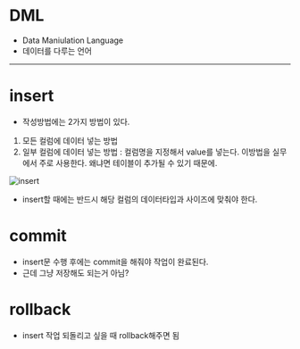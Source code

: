 # DML

- Data Maniulation Language
- 데이터를 다루는 언어

---

# insert

- 작성방법에는 2가지 방법이 있다.

1. 모든 컬럼에 데이터 넣는 방법
2. 일부 컬럼에 데이터 넣는 방법
   : 컬럼명을 지정해서 value를 넣는다. 이방법을 실무에서 주로 사용한다. 왜냐면 테이블이 추가될 수 있기 때문에.

![insert](/img/sql/insert.png)

- insert할 때에는 반드시 해당 컬럼의 데이터타입과 사이즈에 맞춰야 한다.

# commit

- insert문 수행 후에는 commit을 해줘야 작업이 완료된다.
- 근데 그냥 저장해도 되는거 아님?

# rollback

- insert 작업 되돌리고 싶을 때 rollback해주면 됨
